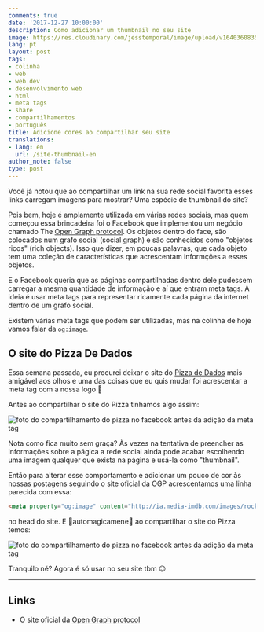 ```yaml
---
comments: true
date: '2017-12-27 10:00:00'
description: Como adicionar um thumbnail no seu site
image: https://res.cloudinary.com/jesstemporal/image/upload/v1640360835/covers/colinha_igmf4s.png
lang: pt
layout: post
tags:
- colinha
- web
- web dev
- desenvolvimento web
- html
- meta tags
- share
- compartilhamentos
- português
title: Adicione cores ao compartilhar seu site
translations:
- lang: en
  url: /site-thumbnail-en
author_note: false
type: post
---
```



Você já notou que ao compartilhar um link na sua rede social favorita esses links carregam imagens para mostrar? Uma espécie de thumbnail do site?

Pois bem, hoje é amplamente utilizada em várias redes sociais, mas quem começou essa brincadeira foi o Facebook que implementou um negócio chamado The [Open Graph protocol](http://ogp.me/). Os objetos dentro do face, são colocados num grafo social (social graph) e são conhecidos como "objetos ricos" (rich objects). Isso que dizer, em poucas palavras, que cada objeto tem uma coleção de características que acrescentam informções a esses objetos.

E o Facebook queria que as páginas compartilhadas dentro dele pudessem carregar a mesma quantidade de informação e aí que entram meta tags. A ideia é usar meta tags para representar ricamente cada página da internet dentro de um grafo social.

Existem várias meta tags que podem ser utilizadas, mas na colinha de hoje vamos falar da `og:image`.

## O site do Pizza De Dados

Essa semana passada, eu procurei deixar o site do [Pizza de Dados](https://pizzadedados/) mais amigável aos olhos e uma das coisas que eu quis mudar foi acrescentar a meta tag com a nossa logo 🍕

Antes ao compartilhar o site do Pizza tinhamos algo assim:

![foto do compartilhamento do pizza no facebook antes da adição da meta tag](/images/og-image/antes-tag.png)

Nota como fica muito sem graça? Às vezes na tentativa de preencher as informações sobre a págica a rede social ainda pode acabar escolhendo uma imagem qualquer que exista na página e usá-la como "thumbnail".

Então para alterar esse comportamento e adicionar um pouco de cor às nossas postagens seguindo o site oficial da OGP acrescentamos uma linha parecida com essa:

~~~ html
<meta property="og:image" content="http://ia.media-imdb.com/images/rock.jpg" />
~~~

no head do site. E 🌈automagicamene🌈 ao compartilhar o site do Pizza temos:

![foto do compartilhamento do pizza no facebook antes da adição da meta tag](/images/og-image/depois-tag.png)

Tranquilo né? Agora é só usar no seu site tbm 😉

----
## Links
- O site oficial da [Open Graph protocol](http://ogp.me/)
